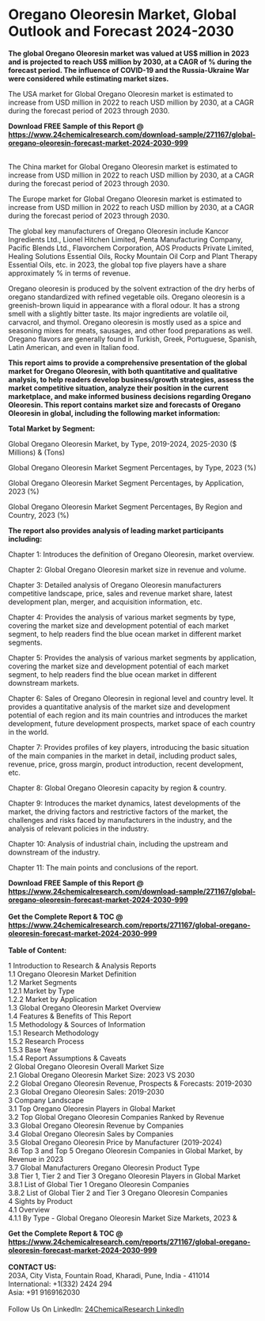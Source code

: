 <h1>Oregano Oleoresin Market, Global Outlook and Forecast 2024-2030</h1><p><strong>The global Oregano Oleoresin market was valued at US$ million in 2023 and is projected to reach US$ million by 2030, at a CAGR of % during the forecast period. The influence of COVID-19 and the Russia-Ukraine War were considered while estimating market sizes.</strong></p><p>
</p><p>The USA market for Global Oregano Oleoresin market is estimated to increase from USD million in 2022 to reach USD million by 2030, at a CAGR during the forecast period of 2023 through 2030.</p><div><b>Download FREE Sample of this Report @ 
            <a href="https://www.24chemicalresearch.com/download-sample/271167/global-oregano-oleoresin-forecast-market-2024-2030-999">
            https://www.24chemicalresearch.com/download-sample/271167/global-oregano-oleoresin-forecast-market-2024-2030-999</a></b></div><br><p>
</p><p>The China market for Global Oregano Oleoresin market is estimated to increase from USD million in 2022 to reach USD million by 2030, at a CAGR during the forecast period of 2023 through 2030.</p><p>
</p><p>The Europe market for Global Oregano Oleoresin market is estimated to increase from USD million in 2022 to reach USD million by 2030, at a CAGR during the forecast period of 2023 through 2030.</p><p>
</p><p>The global key manufacturers of Oregano Oleoresin include Kancor Ingredients Ltd., Lionel Hitchen Limited, Penta Manufacturing Company, Pacific Blends Ltd., Flavorchem Corporation, AOS Products Private Limited, Healing Solutions Essential Oils, Rocky Mountain Oil Corp and Plant Therapy Essential Oils, etc. in 2023, the global top five players have a share approximately % in terms of revenue.</p><p>
Oregano oleoresin is produced by the solvent extraction of the dry herbs of oregano standardized with refined vegetable oils. Oregano oleoresin is a greenish-brown liquid in appearance with a floral odour. It has a strong smell with a slightly bitter taste. Its major ingredients are volatile oil, carvacrol, and thymol. Oregano oleoresin is mostly used as a spice and seasoning mixes for meats, sausages, and other food preparations as well. Oregano flavors are generally found in Turkish, Greek, Portuguese, Spanish, Latin American, and even in Italian food.</p><p>
<strong>This report aims to provide a comprehensive presentation of the global market for Oregano Oleoresin, with both quantitative and qualitative analysis, to help readers develop business/growth strategies, assess the market competitive situation, analyze their position in the current marketplace, and make informed business decisions regarding Oregano Oleoresin. This report contains market size and forecasts of Oregano Oleoresin in global, including the following market information:</strong></p><p>
</p><p>
<strong>Total Market by Segment:</strong></p><p>
Global Oregano Oleoresin Market, by Type, 2019-2024, 2025-2030 ($ Millions) &amp; (Tons)</p><p>
Global Oregano Oleoresin Market Segment Percentages, by Type, 2023 (%)</p><p>
</p><p>
Global Oregano Oleoresin Market Segment Percentages, by Application, 2023 (%)</p><p>
</p><p>
Global Oregano Oleoresin Market Segment Percentages, By Region and Country, 2023 (%)</p><p>
</p><p>
<strong>The report also provides analysis of leading market participants including:</strong></p><p>
</p><p>
</p><p>
	</p><p>
Chapter 1: Introduces the definition of Oregano Oleoresin, market overview.</p><p>
Chapter 2: Global Oregano Oleoresin market size in revenue and volume.</p><p>
Chapter 3: Detailed analysis of Oregano Oleoresin manufacturers competitive landscape, price, sales and revenue market share, latest development plan, merger, and acquisition information, etc.</p><p>
Chapter 4: Provides the analysis of various market segments by type, covering the market size and development potential of each market segment, to help readers find the blue ocean market in different market segments.</p><p>
Chapter 5: Provides the analysis of various market segments by application, covering the market size and development potential of each market segment, to help readers find the blue ocean market in different downstream markets.</p><p>
Chapter 6: Sales of Oregano Oleoresin in regional level and country level. It provides a quantitative analysis of the market size and development potential of each region and its main countries and introduces the market development, future development prospects, market space of each country in the world.</p><p>
Chapter 7: Provides profiles of key players, introducing the basic situation of the main companies in the market in detail, including product sales, revenue, price, gross margin, product introduction, recent development, etc.</p><p>
Chapter 8: Global Oregano Oleoresin capacity by region &amp; country.</p><p>
Chapter 9: Introduces the market dynamics, latest developments of the market, the driving factors and restrictive factors of the market, the challenges and risks faced by manufacturers in the industry, and the analysis of relevant policies in the industry.</p><p>
Chapter 10: Analysis of industrial chain, including the upstream and downstream of the industry.</p><p>
Chapter 11: The main points and conclusions of the report.</p><div><b>Download FREE Sample of this Report @ 
            <a href="https://www.24chemicalresearch.com/download-sample/271167/global-oregano-oleoresin-forecast-market-2024-2030-999">
            https://www.24chemicalresearch.com/download-sample/271167/global-oregano-oleoresin-forecast-market-2024-2030-999</a></b></div><br><div><b>Get the Complete Report & TOC @ 
            <a href="https://www.24chemicalresearch.com/reports/271167/global-oregano-oleoresin-forecast-market-2024-2030-999">
            https://www.24chemicalresearch.com/reports/271167/global-oregano-oleoresin-forecast-market-2024-2030-999</a></b></div><br>
            <b>Table of Content:</b><p>1 Introduction to Research & Analysis Reports<br />
    1.1 Oregano Oleoresin Market Definition<br />
    1.2 Market Segments<br />
        1.2.1 Market by Type<br />
        1.2.2 Market by Application<br />
    1.3 Global Oregano Oleoresin Market Overview<br />
    1.4 Features & Benefits of This Report<br />
    1.5 Methodology & Sources of Information<br />
        1.5.1 Research Methodology<br />
        1.5.2 Research Process<br />
        1.5.3 Base Year<br />
        1.5.4 Report Assumptions & Caveats<br />
2 Global Oregano Oleoresin Overall Market Size<br />
    2.1 Global Oregano Oleoresin Market Size: 2023 VS 2030<br />
    2.2 Global Oregano Oleoresin Revenue, Prospects & Forecasts: 2019-2030<br />
    2.3 Global Oregano Oleoresin Sales: 2019-2030<br />
3 Company Landscape<br />
    3.1 Top Oregano Oleoresin Players in Global Market<br />
    3.2 Top Global Oregano Oleoresin Companies Ranked by Revenue<br />
    3.3 Global Oregano Oleoresin Revenue by Companies<br />
    3.4 Global Oregano Oleoresin Sales by Companies<br />
    3.5 Global Oregano Oleoresin Price by Manufacturer (2019-2024)<br />
    3.6 Top 3 and Top 5 Oregano Oleoresin Companies in Global Market, by Revenue in 2023<br />
    3.7 Global Manufacturers Oregano Oleoresin Product Type<br />
    3.8 Tier 1, Tier 2 and Tier 3 Oregano Oleoresin Players in Global Market<br />
        3.8.1 List of Global Tier 1 Oregano Oleoresin Companies<br />
        3.8.2 List of Global Tier 2 and Tier 3 Oregano Oleoresin Companies<br />
4 Sights by Product<br />
    4.1 Overview<br />
        4.1.1 By Type - Global Oregano Oleoresin Market Size Markets, 2023 &</p><div><b>Get the Complete Report & TOC @ 
            <a href="https://www.24chemicalresearch.com/reports/271167/global-oregano-oleoresin-forecast-market-2024-2030-999">
            https://www.24chemicalresearch.com/reports/271167/global-oregano-oleoresin-forecast-market-2024-2030-999</a></b></div><br><b>CONTACT US:</b><br>
            203A, City Vista, Fountain Road, Kharadi, Pune, India - 411014<br>
            International: +1(332) 2424 294<br>
            Asia: +91 9169162030 <br><br>
            Follow Us On LinkedIn: <a href="https://www.linkedin.com/company/24chemicalresearch/">24ChemicalResearch LinkedIn</a>